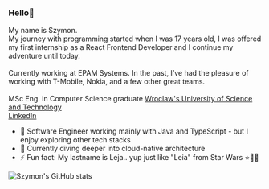 ### Hello👋

My name is Szymon.<br/>
My journey with programming started when I was 17 years old, I was offered my first internship as a React Frontend Developer and I continue my adventure until today.
<br/>
<br/>
Currently working at EPAM Systems. In the past, I’ve had the pleasure of working with T-Mobile, Nokia, and a few other great teams.
<br/>
<br/>
MSc Eng. in Computer Science graduate [Wroclaw's University of Science and Technology](https://pwr.edu.pl/en)
<br/>
[LinkedIn](https://www.linkedin.com/in/szymon-leja-5b8aa4183)
<br/>

- 🔭 Software Engineer working mainly with Java and TypeScript - but I enjoy exploring other tech stacks
- 🌱 Currently diving deeper into cloud-native architecture
- ⚡ Fun fact: My lastname is Leja.. yup just like "Leia" from Star Wars ⭐🔫👸

![Szymon's GitHub stats](https://github-readme-stats.vercel.app/api?username=SzymonLeja&count_private=true)

